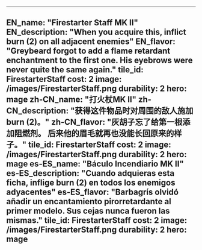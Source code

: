 ---

EN_name: "Firestarter Staff MK II"
EN_description: "When you acquire this, inflict burn (2) on all adjacent enemies"
EN_flavor: "Greybeard forgot to add a flame retardant enchantment to the first one. His eyebrows were never quite the same again."
tile_id: FirestarterStaff
cost: 2
image: /images/FirestarterStaff.png
durability: 2
hero: mage
zh-CN_name: "打火杖MK II"
zh-CN_description: "获得这件物品时对周围的敌人施加burn (2)。"
zh-CN_flavor: "灰胡子忘了给第一根添加阻燃剂。 后来他的眉毛就再也没能长回原来的样子。"
tile_id: FirestarterStaff
cost: 2
image: /images/FirestarterStaff.png
durability: 2
hero: mage
es-ES_name: "Báculo Incendiario MK II"
es-ES_description: "Cuando adquieras esta ficha, inflige burn (2) en todos los enemigos adyacentes"
es-ES_flavor: "Barbagrís olvidó añadir un encantamiento pirorretardante al primer modelo. Sus cejas nunca fueron las mismas."
tile_id: FirestarterStaff
cost: 2
image: /images/FirestarterStaff.png
durability: 2
hero: mage
---